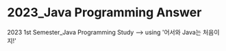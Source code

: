 # 2023_Java Programming Answer
2023 1st Semester_Java Programming Study
--> using '어서와 Java는 처음이지!'

